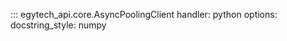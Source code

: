 ::: egytech_api.core.AsyncPoolingClient
    handler: python
    options:
      docstring_style: numpy
